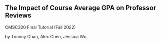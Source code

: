 ## The Impact of Course Average GPA on Professor Reviews

CMSC320 Final Tutorial (Fall 2022)

by Tommy Chan, Alex Chen, Jessica Wu
